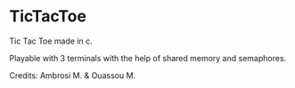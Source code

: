 # TicTacToe
Tic Tac Toe made in c.

Playable with 3 terminals with the help of shared memory and semaphores.

Credits: Ambrosi M. & Ouassou M.
